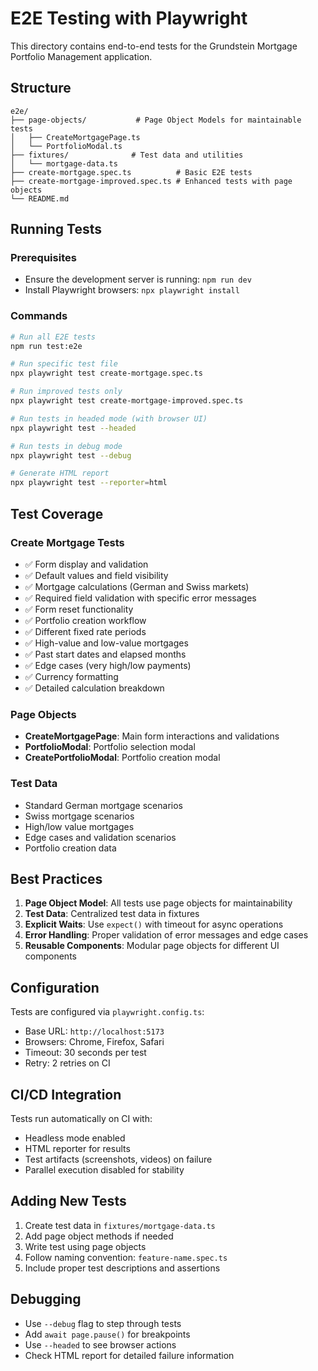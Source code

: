 # E2E Testing with Playwright

This directory contains end-to-end tests for the Grundstein Mortgage Portfolio Management application.

## Structure

```
e2e/
├── page-objects/           # Page Object Models for maintainable tests
│   ├── CreateMortgagePage.ts
│   └── PortfolioModal.ts
├── fixtures/              # Test data and utilities
│   └── mortgage-data.ts
├── create-mortgage.spec.ts          # Basic E2E tests
├── create-mortgage-improved.spec.ts # Enhanced tests with page objects
└── README.md
```

## Running Tests

### Prerequisites

- Ensure the development server is running: `npm run dev`
- Install Playwright browsers: `npx playwright install`

### Commands

```bash
# Run all E2E tests
npm run test:e2e

# Run specific test file
npx playwright test create-mortgage.spec.ts

# Run improved tests only
npx playwright test create-mortgage-improved.spec.ts

# Run tests in headed mode (with browser UI)
npx playwright test --headed

# Run tests in debug mode
npx playwright test --debug

# Generate HTML report
npx playwright test --reporter=html
```

## Test Coverage

### Create Mortgage Tests

- ✅ Form display and validation
- ✅ Default values and field visibility
- ✅ Mortgage calculations (German and Swiss markets)
- ✅ Required field validation with specific error messages
- ✅ Form reset functionality
- ✅ Portfolio creation workflow
- ✅ Different fixed rate periods
- ✅ High-value and low-value mortgages
- ✅ Past start dates and elapsed months
- ✅ Edge cases (very high/low payments)
- ✅ Currency formatting
- ✅ Detailed calculation breakdown

### Page Objects

- **CreateMortgagePage**: Main form interactions and validations
- **PortfolioModal**: Portfolio selection modal
- **CreatePortfolioModal**: Portfolio creation modal

### Test Data

- Standard German mortgage scenarios
- Swiss mortgage scenarios
- High/low value mortgages
- Edge cases and validation scenarios
- Portfolio creation data

## Best Practices

1. **Page Object Model**: All tests use page objects for maintainability
2. **Test Data**: Centralized test data in fixtures
3. **Explicit Waits**: Use `expect()` with timeout for async operations
4. **Error Handling**: Proper validation of error messages and edge cases
5. **Reusable Components**: Modular page objects for different UI components

## Configuration

Tests are configured via `playwright.config.ts`:

- Base URL: `http://localhost:5173`
- Browsers: Chrome, Firefox, Safari
- Timeout: 30 seconds per test
- Retry: 2 retries on CI

## CI/CD Integration

Tests run automatically on CI with:

- Headless mode enabled
- HTML reporter for results
- Test artifacts (screenshots, videos) on failure
- Parallel execution disabled for stability

## Adding New Tests

1. Create test data in `fixtures/mortgage-data.ts`
2. Add page object methods if needed
3. Write test using page objects
4. Follow naming convention: `feature-name.spec.ts`
5. Include proper test descriptions and assertions

## Debugging

- Use `--debug` flag to step through tests
- Add `await page.pause()` for breakpoints
- Use `--headed` to see browser actions
- Check HTML report for detailed failure information
